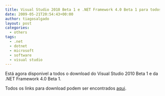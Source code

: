 ```yaml
---
title: Visual Studio 2010 Beta 1 e .NET Framework 4.0 Beta 1 para todos
date: 2009-05-21T20:54:43+00:00
author: tiagosalgado
layout: post
categories:
  - others
tags:
  - .net
  - dotnet
  - microsoft
  - software
  - visual studio
---
```

Está agora disponivel a todos o download do Visual Studio 2010 Beta 1 e da .NET Framework 4.0 Beta 1.

Todos os links para download podem ser encontrados <a href="http://msdn.microsoft.com/en-us/vstudio/dd582936.aspx" target="_blank">aqui</a>.